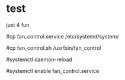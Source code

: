 # test
just 4 fun

#cp fan_control.service /etc/systemd/system/

#cp fan_control.sh /usr/bin/fan_control

#systemctl daemon-reload

#systemctl enable fan_control.service
